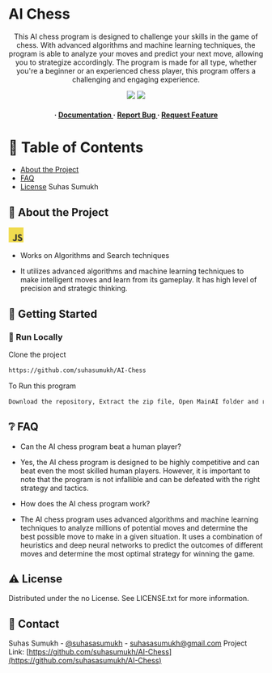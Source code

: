 
# AI Chess

<div align='center'>

<p>This AI chess program is designed to challenge your skills in the game of chess. With advanced algorithms and machine learning techniques, the program is able to analyze your moves and predict your next move, allowing you to strategize accordingly. The program is made for all type, whether you're a beginner or an experienced chess player, this program offers a challenging and engaging experience.</p>

<img src="https://img.shields.io/badge/Maintained-Yes-indigo" />
<img src=https://img.shields.io/github/last-commit/suhasasumukh/AI-Chess />
<h4> <span> · </span> <a href="https://github.com/suhasasumukh/AI-Chess/blob/master/README.md"> Documentation </a> <span> · </span> <a href="https://github.com/suhasasumukh/AI-Chess/issues"> Report Bug </a> <span> · </span> <a href="https://github.com/suhasasumukh/AI-Chess/issues"> Request Feature </a> </h4>


</div>

# :notebook_with_decorative_cover: Table of Contents

- [About the Project](#star2-about-the-project)
- [FAQ](#grey_question-faq)
- [License](#warning-license)
Suhas Sumukh

## :star2: About the Project
<a href="#"><img src=https://raw.githubusercontent.com/teamedwardforever/Readme-Generator/71f25dd8b98329b168142a6b782a107b75eab178/svg/Skills/Languages/javascript-original.svg alt="Javascript" width="30" /></a>

- Works on Algorithms and Search techniques

- It utilizes advanced algorithms and machine learning techniques to make intelligent moves and learn from its gameplay. It has high level of precision and strategic thinking.



## :toolbox: Getting Started

### :running: Run Locally

Clone the project

```bash
https://github.com/suhasumukh/AI-Chess
```
To Run this program
```bash
Download the repository, Extract the zip file, Open MainAI folder and run index.html
```


## :grey_question: FAQ

- Can the AI chess program beat a human player?
- Yes, the AI chess program is designed to be highly competitive and can beat even the most skilled human players. However, it is important to note that the program is not infallible and can be defeated with the right strategy and tactics.

- How does the AI chess program work?
- The AI chess program uses advanced algorithms and machine learning techniques to analyze millions of potential moves and determine the best possible move to make in a given situation. It uses a combination of heuristics and deep neural networks to predict the outcomes of different moves and determine the most optimal strategy for winning the game.


## :warning: License

Distributed under the no License. See LICENSE.txt for more information.

## :handshake: Contact

Suhas Sumukh - [@suhasasumukh](https://twitter.com/suhasasumukh) - suhasasumukh@gmail.com
Project Link: [https://github.com/suhasumukh/AI-Chess](https://github.com/suhasasumukh/AI-Chess)
